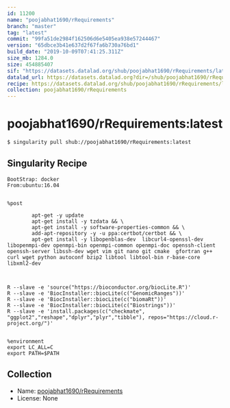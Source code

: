 ```yaml
---
id: 11200
name: "poojabhat1690/rRequirements"
branch: "master"
tag: "latest"
commit: "99fa51de2984f162506d6e5405ea938e57244467"
version: "65dbce3b41e637d2f67fa6b730a76bd1"
build_date: "2019-10-09T07:41:25.311Z"
size_mb: 1284.0
size: 454885407
sif: "https://datasets.datalad.org/shub/poojabhat1690/rRequirements/latest/2019-10-09-99fa51de-65dbce3b/65dbce3b41e637d2f67fa6b730a76bd1.sif"
datalad_url: https://datasets.datalad.org?dir=/shub/poojabhat1690/rRequirements/latest/2019-10-09-99fa51de-65dbce3b/
recipe: https://datasets.datalad.org/shub/poojabhat1690/rRequirements/latest/2019-10-09-99fa51de-65dbce3b/Singularity
collection: poojabhat1690/rRequirements
---
```


# poojabhat1690/rRequirements:latest

```bash
$ singularity pull shub://poojabhat1690/rRequirements:latest
```

## Singularity Recipe

```singularity
BootStrap: docker
From:ubuntu:16.04


%post

        apt-get -y update
        apt-get install -y tzdata && \
        apt-get install -y software-properties-common && \
        add-apt-repository -y -u ppa:certbot/certbot && \
        apt-get install -y libopenblas-dev  libcurl4-openssl-dev libopenmpi-dev openmpi-bin openmpi-common openmpi-doc openssh-client openssh-server libssh-dev wget vim git nano git cmake  gfortran g++ curl wget python autoconf bzip2 libtool libtool-bin r-base-core libxml2-dev



R --slave -e 'source("https://bioconductor.org/biocLite.R")'
R --slave -e 'BiocInstaller::biocLite(c("GenomicRanges"))'
R --slave -e 'BiocInstaller::biocLite(c("biomaRt"))'
R --slave -e 'BiocInstaller::biocLite(c("Biostrings"))'
R --slave -e 'install.packages(c("checkmate", "ggplot2","reshape","dplyr","plyr","tibble"), repos="https://cloud.r-project.org/")'


%environment
export LC_ALL=C
export PATH=$PATH
```

## Collection

 - Name: [poojabhat1690/rRequirements](https://github.com/poojabhat1690/rRequirements)
 - License: None

